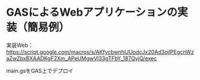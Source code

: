 # GASによるWebアプリケーションの実装（簡易例）

実装Web：
https://script.google.com/macros/s/AKfycbwnhIJUodcJx20Ad3ojlPEgcnWzaZwZbxBXAADKgF2Xm_APeUMgwVl33gTFbY_187QyjQ/exec

main.gsをGAS上でデプロイ
